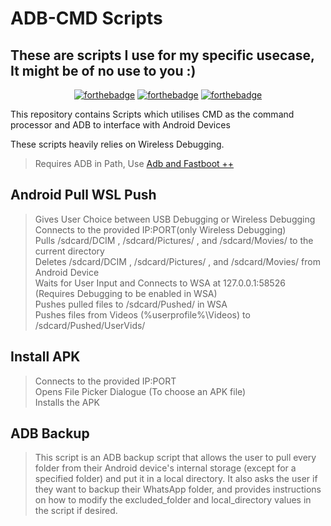 # ADB-CMD Scripts
## These are scripts I use for my specific usecase, It might be of no use to you :)
<p align="center">
  <a href="http://forthebadge.com/"><img src="https://forthebadge.com/images/badges/0-percent-optimized.svg" alt="forthebadge"/></a>
  <a href="http://forthebadge.com/"><img src="https://forthebadge.com/images/badges/it-works-why.svg" alt="forthebadge"/></a>
  <a href="http://forthebadge.com/"><img src="https://forthebadge.com/images/badges/ctrl-c-ctrl-v.svg" alt="forthebadge"/></a>
</p>

This repository contains Scripts which utilises CMD as the command processor and ADB to interface with Android Devices

These scripts heavily relies on Wireless Debugging.

>Requires ADB in Path, Use [Adb and Fastboot ++](https://github.com/K3V1991/ADB-and-FastbootPlusPlus/releases/latest)

## Android Pull WSL Push
> Gives User Choice between USB Debugging or Wireless Debugging
> Connects to the provided IP:PORT(only Wireless Debugging)  
> Pulls /sdcard/DCIM , /sdcard/Pictures/ , and /sdcard/Movies/ to the current directory  
> Deletes /sdcard/DCIM , /sdcard/Pictures/ , and /sdcard/Movies/ from Android Device  
> Waits for User Input and Connects to WSA at 127.0.0.1:58526 (Requires Debugging to be enabled in WSA)  
> Pushes pulled files to /sdcard/Pushed/ in WSA  
> Pushes files from Videos (%userprofile%\Videos) to /sdcard/Pushed/UserVids/  

## Install APK
> Connects to the provided IP:PORT  
> Opens File Picker Dialogue (To choose an APK file)  
> Installs the APK

## ADB Backup
>This script is an ADB backup script that allows the user to pull every folder from their Android device's internal storage (except for a specified folder) and put it in a local directory. It also asks the user if they want to backup their WhatsApp folder, and provides instructions on how to modify the excluded_folder and local_directory values in the script if desired.

